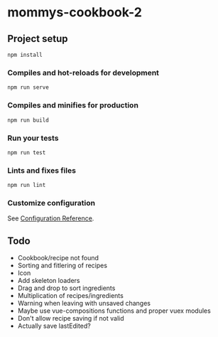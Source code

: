 # mommys-cookbook-2

## Project setup

```
npm install
```

### Compiles and hot-reloads for development

```
npm run serve
```

### Compiles and minifies for production

```
npm run build
```

### Run your tests

```
npm run test
```

### Lints and fixes files

```
npm run lint
```

### Customize configuration

See [Configuration Reference](https://cli.vuejs.org/config/).

## Todo

- Cookbook/recipe not found
- Sorting and fitlering of recipes
- Icon
- Add skeleton loaders
- Drag and drop to sort ingredients
- Multiplication of recipes/ingredients
- Warning when leaving with unsaved changes
- Maybe use vue-compositions functions and proper vuex modules
- Don't allow recipe saving if not valid
- Actually save lastEdited?
